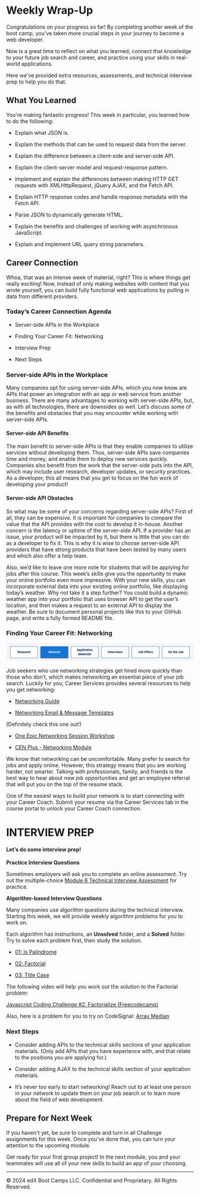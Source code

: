 # Weekly Wrap-Up
Congratulations on your progress so far! By completing another week of the boot camp, you've taken more crucial steps in your journey to become a web developer.

Now is a great time to reflect on what you learned, connect that knowledge to your future job search and career, and practice using your skills in real-world applications.

Here we've provided extra resources, assessments, and technical interview prep to help you do that.

## What You Learned
You're making fantastic progress! This week in particular, you learned how to do the following:

* Explain what JSON is.

* Explain the methods that can be used to request data from the server.

* Explain the difference between a client-side and server-side API.

* Explain the client-server model and request-response pattern.

* Implement and explain the differences between making HTTP GET requests with XMLHttpRequest, jQuery AJAX, and the Fetch API.

* Explain HTTP response codes and handle response metadata with the Fetch API.

* Parse JSON to dynamically generate HTML.

* Explain the benefits and challenges of working with asynchronous JavaScript.

* Explain and implement URL query string parameters.

## Career Connection
Whoa, that was an intense week of material, right? This is where things get really exciting! Now, instead of only making websites with content that you wrote yourself, you can build fully functional web applications by pulling in data from different providers.

### Today’s Career Connection Agenda
* Server-side APIs in the Workplace

* Finding Your Career Fit: Networking

* Interview Prep

* Next Steps

### Server-side APIs in the Workplace
Many companies opt for using server-side APIs, which you now know are APIs that power an integration with an app or web service from another business. There are many advantages to working with server-side APIs, but, as with all technologies, there are downsides as well. Let’s discuss some of the benefits and obstacles that you may encounter while working with server-side APIs.

#### Server-side API Benefits
The main benefit to server-side APIs is that they enable companies to utilize services without developing them. Thus, server-side APIs save companies time and money, and enable them to deploy new services quickly. Companies also benefit from the work that the server-side puts into the API, which may include user research, developer updates, or security practices. As a developer, this all means that you get to focus on the fun work of developing your product!

#### Server-side API Obstacles
So what may be some of your concerns regarding server-side APIs? First of all, they can be expensive. It is important for companies to compare the value that the API provides with the cost to develop it in-house. Another concern is the latency or uptime of the server-side API. If a provider has an issue, your product will be impacted by it, but there is little that you can do as a developer to fix it. This is why it is wise to choose server-side API providers that have strong products that have been tested by many users and which also offer a help team.

Also, we’d like to leave one more note for students that will be applying for jobs after this course. This week’s skills give you the opportunity to make your online portfolio even more impressive. With your new skills, you can incorporate external data into your existing online portfolio, like displaying today’s weather. Why not take it a step further? You could build a dynamic weather app into your portfolio that uses browser API to get the user’s location, and then makes a request to an external API to display the weather. Be sure to document personal projects like this to your GitHub page, and write a fully formed README file.

### Finding Your Career Fit: Networking
![](../../../images/coding-career-connection-network.png)

Job seekers who use networking strategies get hired more quickly than those who don’t, which makes networking an essential piece of your job search. Luckily for you, Career Services provides several resources to help you get networking:
* [Networking Guide](https://careernetwork.2u.com/articles/networking-guide/)

* [Networking Email & Message Templates](https://careernetwork.2u.com/articles/outreach-templates-resources/)

(Definitely check this one out!)
* [One Epic Networking Session Workshop](https://careernetwork.2u.com/events/#upcoming)

* [CEN Plus - Networking Module](https://bit.ly/CENPlus)

We know that networking can be uncomfortable. Many prefer to search for jobs and apply online. However, this strategy means that you are working harder, not smarter. Talking with professionals, family, and friends is the best way to hear about new job opportunities and get an employee referral that will put you on the top of the resume stack.

One of the easiest ways to build your network is to start connecting with your Career Coach. Submit your resume via the Career Services tab in the course portal to unlock your Career Coach connection.

# INTERVIEW PREP
#### Let’s do some interview prep!

**Practice Interview Questions**

Sometimes employers will ask you to complete an online assessment. Try out the multiple-choice [Module 6 Technical Interview Assessment](https://forms.gle/xcqMRiysBemJpvz78) for practice.

**Algorithm-based Interview Questions**

Many companies use algorithm questions during the technical interview. Starting this week, we will provide weekly algorithm problems for you to work on.

Each algorithm has instructions, an **Unsolved** folder, and a **Solved** folder. Try to solve each problem first, then study the solution.

* [01: Is Palindrome](https://static.fullstack-bootcamp.com/algorithms/06-Server-Side-APIs/01-is-palindrome.zip)

* [02: Factorial](https://static.fullstack-bootcamp.com/algorithms/06-Server-Side-APIs/02-factorial.zip)

* [03: Title Case](https://static.fullstack-bootcamp.com/algorithms/06-Server-Side-APIs/03-title-case.zip)

The following video will help you work out the solution to the Factorial problem:

[Javascript Coding Challenge #2: Factorialize (Freecodecamp)](https://www.youtube.com/watch?v=4ADnpDUQFvc)

Also, here is a problem for you to try on CodeSignal: [Array Median](https://app.codesignal.com/public-test/KXE5b7L3CPKSdYkzh/35X8aLqz9hNStg)

### Next Steps
* Consider adding APIs to the technical skills sections of your application materials. (Only add APIs that you have experience with, and that relate to the positions you are applying for.)

* Consider adding AJAX to the technical skills section of your application materials.

* It’s never too early to start networking! Reach out to at least one person in your network to update them on your job search or to learn more about the field of web development.

## Prepare for Next Week
If you haven't yet, be sure to complete and turn in all Challenge assignments for this week. Once you've done that, you can turn your attention to the upcoming module.

Get ready for your first group project! In the next module, you and your teammates will use all of your new skills to build an app of your choosing.

---
© 2024 edX Boot Camps LLC. Confidential and Proprietary. All Rights Reserved.
